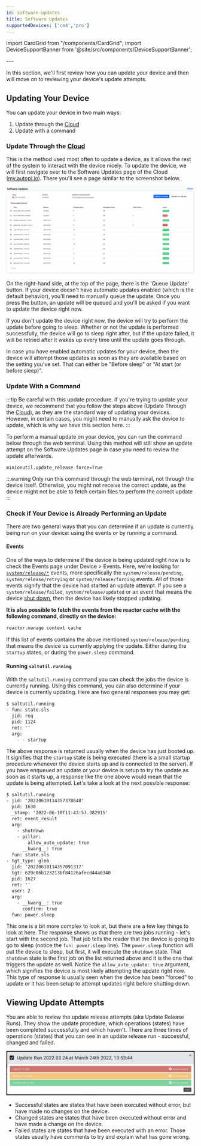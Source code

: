```yaml
---
id: software-updates
title: Software Updates
supportedDevices: ['cm4','pro']
---
```

import CardGrid from "/components/CardGrid";
import DeviceSupportBanner from '@site/src/components/DeviceSupportBanner';

<DeviceSupportBanner supported={frontMatter.supportedDevices} />
---

In this section, we'll first review how you can update your device and then will move on to reviewing
your device's update attempts.

## Updating Your Device

You can update your device in two main ways:
1. Update through the [Cloud](https://www.autopi.io/software-platform/cloud-management)
2. Update with a command

### Update Through the [Cloud](https://www.autopi.io/software-platform/cloud-management)

This is the method used most often to update a device, as it allows the rest of the system to interact
with the device nicely. To update the device, we will first navigate over to the Software Updates page
of the Cloud ([my.autopi.io](https://my.autopi.io)). There you'll see a page similar to the screenshot
below.

![software-updates-page](/img/cloud/device_management/software-updates/software-updates-page.jpg)

On the right-hand side, at the top of the page, there is the 'Queue Update' button. If your device
doesn't have automatic updates enabled (which is the default behavior), you'll need to manually
queue the update. Once you press the button, an update will be queued and you'll be asked if you
want to update the device right now.

If you don't update the device right now, the device will try to perform the update before going to
sleep. Whether or not the update is performed successfully, the device will go to sleep right after,
but if the update failed, it will be retried after it wakes up every time until the update goes
through.

In case you *have* enabled automatic updates for your device, then the device will attempt those
updates as soon as they are available based on the setting you've set. That can either be "Before
sleep" or "At start (or before sleep)".

### Update With a Command

:::tip
Be careful with this update procedure. If you're trying to update your device, we recommend that you
follow the steps above (Update Through the [Cloud](https://www.autopi.io/software-platform/cloud-management)), as they are the standard way of updating your
devices. However, in certain cases, you might need to manually ask the device to update, which is
why we have this section here.
:::

To perform a manual update on your device, you can run the command below through the web terminal.
Using this method will still show an update attempt on the Software Updates page in case you need
to review the update afterwards.

```
minionutil.update_release force=True
```

:::warning
Only run this command through the web terminal, not through the device itself. Otherwise, you might
not receive the correct update, as the device might not be able to fetch certain files to perform
the correct update
:::

### Check if Your Device is Already Performing an Update

There are two general ways that you can determine if an update is currently being run on your device:
using the events or by running a command.

#### Events

One of the ways to determine if the device is being updated right now is to check the Events page
under Device > Events. Here, we're looking for [`system/release/*`](/cloud/device_management/events/system.md#release-events)
events, more specifically the `system/release/pending`, `system/release/retrying` or `system/release/forcing`
events. All of those events signify that the device had started an update attempt. If you see a
`system/release/failed`, `system/release/updated` or an event that means the device [shut down](/cloud/device_management/events/system.md#power-events),
then the device has likely stopped updating.

**It is also possible to fetch the events from the reactor cache with the following command, directly on the device:**
```python 
reactor.manage context cache
```

If this list of events contains the above mentioned `system/release/pending`, that means the device us currently applying the update.
Either during the `startup` states, or during the `power.sleep` command.

#### Running `saltutil.running`

With the `saltutil.running` command you can check the jobs the device is currently running. Using this command,
you can also determine if your device is currently updating. Here are two general responses you may get:

```
$ saltutil.running
- fun: state.sls
  jid: req
  pid: 1124
  ret: ''
  arg:
    - - startup
```

The above response is returned usually when the device has just booted up. It signifies that the
`startup` state is being executed (there is a small startup procedure whenever the device starts up
and is connected to the server). If you have enqueued an update or your device is setup to try the
update as soon as it starts up, a response like the one above would mean that the update is being
attempted. Let's take a look at the next possible response:

```
$ saltutil.running
- jid: '20220610114357378648'
  pid: 1630
  _stamp: '2022-06-10T11:43:57.382915'
  ret: event_result
  arg:
    - shutdown
    - pillar:
        allow_auto_update: true
      __kwarg__: true
  fun: state.sls
- tgt_type: glob
  jid: '20220610114357091317'
  tgt: 629c06b123213bf84126afecd44a0340
  pid: 1627
  ret: ''
  user: 2
  arg:
    - __kwarg__: true
      confirm: true
  fun: power.sleep
```

This one is a bit more complex to look at, but there are a few key things to look at here. The response shows
us that there are two jobs running - let's start with the second job. That job tells the reader that the device is
going to go to sleep (notice the `fun: power.sleep` line). The `power.sleep` function will put the device
to sleep, but first, it will execute the `shutdown` state. That `shutdown` state is the first job on the list
returned above and it is the one that triggers the update as well. Notice the `allow_auto_update: true` argument,
which signifies the device is most likely attempting the update right now. This type of response is usually seen
when the device has been "forced" to update or it has been setup to attempt updates right before shutting down.

## Viewing Update Attempts

You are able to review the update release attempts (aka Update Release Runs). They show the update
procedure, which operations (states) have been completed successfully and which haven't. There are
three times of operations (states) that you can see in an update release run - successful, changed
and failed.

![update-release-run](/img/cloud/device_management/software-updates/viewing-update-release-run.jpg)

* Successful states are states that have been executed without error, but have made no changes on
  the device.
* Changed states are states that have been executed without error and have made a change on the
  device.
* Failed states are states that have been executed with an error. Those states usually have comments
  to try and explain what has gone wrong.

